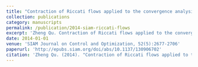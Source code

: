```yaml
---
title: "Contraction of Riccati flows applied to the convergence analysis of a max-plus curse of dimensionality free method"
collection: publications
category: manuscripts
permalink: /publication/2014-siam-riccati-flows
excerpt: 'Zheng Qu. Contraction of Riccati flows applied to the convergence analysis of a max-plus curse of dimensionality free method.'
date: 2014-01-01
venue: 'SIAM Journal on Control and Optimization, 52(5):2677-2706'
paperurl: 'http://epubs.siam.org/doi/abs/10.1137/130906702'
citation: 'Zheng Qu. (2014). "Contraction of Riccati flows applied to the convergence analysis of a max-plus curse of dimensionality free method." <i>SIAM Journal on Control and Optimization, 52(5):2677-2706</i>.'
---
```

